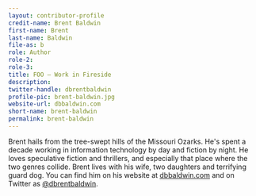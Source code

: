 ```yaml
---
layout: contributor-profile
credit-name: Brent Baldwin
first-name: Brent
last-name: Baldwin
file-as: b
role: Author
role-2:
role-3:
title: FOO — Work in Fireside
description: 
twitter-handle: dbrentbaldwin
profile-pic: brent-baldwin.jpg
website-url: dbbaldwin.com
short-name: brent-baldwin
permalink: brent-baldwin
---
```

Brent hails from the tree-swept hills of the Missouri Ozarks. He's spent a decade working in information technology by day and fiction by night. He loves speculative fiction and thrillers, and especially that place where the two genres collide. Brent lives with his wife, two daughters and terrifying guard dog. You can find him on his website at [dbbaldwin.com](http://www.dbbaldwin.com) and on Twitter as [@dbrentbaldwin](https://twitter.com/dbrentbaldwin).
